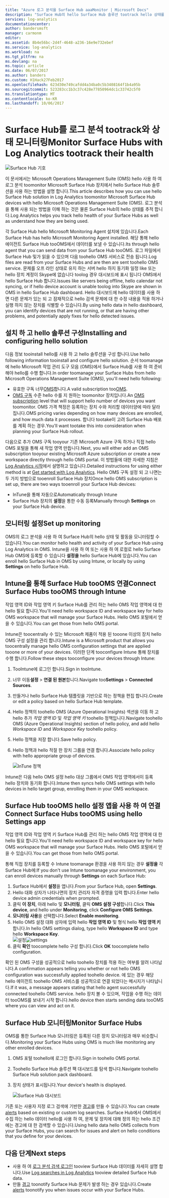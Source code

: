 ```yaml
---
title: "Azure 로그 분석을 Surface Hub aaaMonitor | Microsoft Docs"
description: "Surface Hub의 hello Surface Hub 솔루션 tootrack hello 상태를 사용 하 고 사용 되는 방법을 이해 합니다."
services: log-analytics
documentationcenter: 
author: bandersmsft
manager: carmonm
editor: 
ms.assetid: 8b4e56bc-2d4f-4648-a236-16e9e732ebef
ms.service: log-analytics
ms.workload: na
ms.tgt_pltfrm: na
ms.devlang: na
ms.topic: article
ms.date: 06/07/2017
ms.author: banders
ms.custom: H1Hack27Feb2017
ms.openlocfilehash: 623d30e749cafdd4a34ba0c5b3408164f1b4a95b
ms.sourcegitcommit: 523283cc1b3c37c428e77850964dc1c33742c5f0
ms.translationtype: MT
ms.contentlocale: ko-KR
ms.lasthandoff: 10/06/2017
---
```

# <a name="monitor-surface-hubs-with-log-analytics-tootrack-their-health"></a><span data-ttu-id="1400a-103">Surface Hub를 로그 분석 tootrack와 상태 모니터링</span><span class="sxs-lookup"><span data-stu-id="1400a-103">Monitor Surface Hubs with Log Analytics tootrack their health</span></span>

![Surface Hub 기호](./media/log-analytics-surface-hubs/surface-hub-symbol.png)

<span data-ttu-id="1400a-105">이 문서에서는 Microsoft Operations Management Suite (OMS) hello 사용 하 여 로그 분석 toomonitor Microsoft Surface Hub 장치에서 hello Surface Hub 솔루션을 사용 하는 방법을 설명 합니다.</span><span class="sxs-lookup"><span data-stu-id="1400a-105">This article describes how you can use hello Surface Hub solution in Log Analytics toomonitor Microsoft Surface Hub devices with hello Microsoft Operations Management Suite (OMS).</span></span> <span data-ttu-id="1400a-106">로그 분석을 통해 사용 되는 방법을 이해 하는 것은 물론 Surface Hub의 hello 상태를 추적 합니다.</span><span class="sxs-lookup"><span data-stu-id="1400a-106">Log Analytics helps you track hello health of your Surface Hubs as well as understand how they are being used.</span></span>

<span data-ttu-id="1400a-107">각 Surface Hub hello Microsoft Monitoring Agent 설치에 있습니다.</span><span class="sxs-lookup"><span data-stu-id="1400a-107">Each Surface Hub has hello Microsoft Monitoring Agent installed.</span></span> <span data-ttu-id="1400a-108">해당 통해 hello 에이전트 Surface Hub tooOMS에서 데이터를 보낼 수 있습니다.</span><span class="sxs-lookup"><span data-stu-id="1400a-108">Its through hello agent that you can send data from your Surface Hub tooOMS.</span></span> <span data-ttu-id="1400a-109">로그 파일에서 Surface Hub 및가 읽을 수 있으며 다음 toohello OMS 서비스로 전송 됩니다.</span><span class="sxs-lookup"><span data-stu-id="1400a-109">Log files are read from your Surface Hubs and are then are sent toohello OMS service.</span></span> <span data-ttu-id="1400a-110">문제를 오프 라인 상태로 유지 하는 서버 hello 하지 동기화 일정 like 또는 hello 장치 계정이 Skype에 없습니다 toolog 경우 대시보드에 표시 됩니다 OMS에서 hello Surface Hub 합니다.</span><span class="sxs-lookup"><span data-stu-id="1400a-110">Issues like servers being offline, hello calendar not syncing, or if hello device account is unable toolog into Skype are shown in OMS in hello Surface Hub dashboard.</span></span> <span data-ttu-id="1400a-111">Hello 대시보드에 hello 데이터를 사용 하면 다른 문제가 있는 되 고 잠재적으로 hello 검색 문제에 대 한 수정 내용을 적용 하거나 실행 하지 않는 장치를 식별할 수 있습니다.</span><span class="sxs-lookup"><span data-stu-id="1400a-111">By using hello data in hello dashboard, you can identify devices that are not running, or that are having other problems, and potentially apply fixes for hello detected issues.</span></span>

## <a name="installing-and-configuring-hello-solution"></a><span data-ttu-id="1400a-112">설치 하 고 hello 솔루션 구성</span><span class="sxs-lookup"><span data-stu-id="1400a-112">Installing and configuring hello solution</span></span>
<span data-ttu-id="1400a-113">다음 정보 tooinstall hello를 사용 하 고 hello 솔루션을 구성 합니다.</span><span class="sxs-lookup"><span data-stu-id="1400a-113">Use hello following information tooinstall and configure hello solution.</span></span> <span data-ttu-id="1400a-114">순서 toomanage에 hello Microsoft 작업 관리 도구 모음 (OMS)에서 Surface Hub를 사용 하 여 준비 해야 hello를 수행 합니다.</span><span class="sxs-lookup"><span data-stu-id="1400a-114">In order toomanage your Surface Hubs from hello Microsoft Operations Management Suite (OMS), you'll need hello following:</span></span>

* <span data-ttu-id="1400a-115">유효한 구독 너무[OMS](http://www.microsoft.com/oms)합니다.</span><span class="sxs-lookup"><span data-stu-id="1400a-115">A valid subscription too[OMS](http://www.microsoft.com/oms).</span></span>
* <span data-ttu-id="1400a-116">[OMS 구독](https://azure.microsoft.com/pricing/details/log-analytics/) 수준 hello 수를 지 원하는 toomonitor 장치입니다.</span><span class="sxs-lookup"><span data-stu-id="1400a-116">An [OMS subscription](https://azure.microsoft.com/pricing/details/log-analytics/) level that will support hello number of devices you want toomonitor.</span></span> <span data-ttu-id="1400a-117">OMS 가격 책정은 등록하는 장치 수와 처리할 데이터양에 따라 달라집니다.</span><span class="sxs-lookup"><span data-stu-id="1400a-117">OMS pricing varies depending on how many devices are enrolled, and how much data it processes.</span></span> <span data-ttu-id="1400a-118">합니다 tootake이 고려 Surface Hub 배포를 계획 하는 경우.</span><span class="sxs-lookup"><span data-stu-id="1400a-118">You'll want tootake this into consideration when planning your Surface Hub rollout.</span></span>

<span data-ttu-id="1400a-119">다음으로 추가 OMS 구독 tooyour 기존 Microsoft Azure 구독 하거나 직접 hello OMS 포털을 통해 새 작업 영역 만듭니다.</span><span class="sxs-lookup"><span data-stu-id="1400a-119">Next, you will either add an OMS subscription tooyour existing Microsoft Azure subscription or create a new workspace directly through hello OMS portal.</span></span> <span data-ttu-id="1400a-120">이 방법들에 대한 자세한 지침은 [Log Analytics 시작](log-analytics-get-started.md)에서 설명하고 있습니다.</span><span class="sxs-lookup"><span data-stu-id="1400a-120">Detailed instructions for using either method is at [Get started with Log Analytics](log-analytics-get-started.md).</span></span> <span data-ttu-id="1400a-121">Hello OMS 구독 설정 되 고 나면는 두 가지 방법으로 tooenroll Surface Hub 장치</span><span class="sxs-lookup"><span data-stu-id="1400a-121">Once hello OMS subscription is set up, there are two ways tooenroll your Surface Hub devices:</span></span>

* <span data-ttu-id="1400a-122">InTune을 통해 자동으로</span><span class="sxs-lookup"><span data-stu-id="1400a-122">Automatically through Intune</span></span>
* <span data-ttu-id="1400a-123">Surface Hub 장치의 **설정**을 통한 수동 등록</span><span class="sxs-lookup"><span data-stu-id="1400a-123">Manually through **Settings** on your Surface Hub device.</span></span>

## <a name="set-up-monitoring"></a><span data-ttu-id="1400a-124">모니터링 설정</span><span class="sxs-lookup"><span data-stu-id="1400a-124">Set up monitoring</span></span>
<span data-ttu-id="1400a-125">OMS의 로그 분석을 사용 하 여 Surface Hub의 hello 상태 및 활동을 모니터링할 수 있습니다.</span><span class="sxs-lookup"><span data-stu-id="1400a-125">You can monitor hello health and activity of your Surface Hub using Log Analytics in OMS.</span></span> <span data-ttu-id="1400a-126">Intune을 사용 하 여 또는 사용 하 여 로컬로 hello Surface Hub OMS에 등록할 수 있습니다 **설정을** hello Surface Hub에 있습니다.</span><span class="sxs-lookup"><span data-stu-id="1400a-126">You can enroll hello Surface Hub in OMS by using Intune, or locally by using **Settings** on hello Surface Hub.</span></span>

## <a name="connect-surface-hubs-toooms-through-intune"></a><span data-ttu-id="1400a-127">Intune을 통해 Surface Hub tooOMS 연결</span><span class="sxs-lookup"><span data-stu-id="1400a-127">Connect Surface Hubs tooOMS through Intune</span></span>
<span data-ttu-id="1400a-128">작업 영역 ID와 작업 영역 키 Surface Hub를 관리 하는 hello OMS 작업 영역에 대 한 hello 필요 합니다.</span><span class="sxs-lookup"><span data-stu-id="1400a-128">You'll need hello workspace ID and workspace key for hello OMS workspace that will manage your Surface Hubs.</span></span> <span data-ttu-id="1400a-129">Hello OMS 포털에서 얻을 수 있습니다.</span><span class="sxs-lookup"><span data-stu-id="1400a-129">You can get those from hello OMS portal.</span></span>

<span data-ttu-id="1400a-130">Intune은 toocentrally 수 있는 Microsoft 제품이 적용 된 tooone 이상의 장치 hello OMS 구성 설정을 관리 합니다.</span><span class="sxs-lookup"><span data-stu-id="1400a-130">Intune is a Microsoft product that allows you toocentrally manage hello OMS configuration settings that are applied tooone or more of your devices.</span></span> <span data-ttu-id="1400a-131">이러한 단계 tooconfigure Intune 통해 장치를 수행 합니다.</span><span class="sxs-lookup"><span data-stu-id="1400a-131">Follow these steps tooconfigure your devices through Intune:</span></span>

1. <span data-ttu-id="1400a-132">TooIntune에 로그인 합니다.</span><span class="sxs-lookup"><span data-stu-id="1400a-132">Sign in tooIntune.</span></span>
2. <span data-ttu-id="1400a-133">너무 이동**설정** > **연결 된 원본**합니다.</span><span class="sxs-lookup"><span data-stu-id="1400a-133">Navigate too**Settings** > **Connected Sources**.</span></span>
3. <span data-ttu-id="1400a-134">만들거나 hello Surface Hub 템플릿을 기반으로 하는 정책을 편집 합니다.</span><span class="sxs-lookup"><span data-stu-id="1400a-134">Create or edit a policy based on hello Surface Hub template.</span></span>
4. <span data-ttu-id="1400a-135">Hello 정책의 toohello OMS (Azure Operational Insights) 섹션을 이동 하 고 hello 추가 *작업 영역 ID* 및 *작업 영역 키* toohello 정책입니다.</span><span class="sxs-lookup"><span data-stu-id="1400a-135">Navigate toohello OMS (Azure Operational Insights) section of hello policy, and add hello *Workspace ID* and *Workspace Key* toohello policy.</span></span>
5. <span data-ttu-id="1400a-136">Hello 정책을 저장 합니다.</span><span class="sxs-lookup"><span data-stu-id="1400a-136">Save hello policy.</span></span>
6. <span data-ttu-id="1400a-137">Hello 정책과 hello 적절 한 장치 그룹을 연결 합니다.</span><span class="sxs-lookup"><span data-stu-id="1400a-137">Associate hello policy with hello appropriate group of devices.</span></span>

   ![InTune 정책](./media/log-analytics-surface-hubs/intune.png)

<span data-ttu-id="1400a-139">Intune은 다음 hello OMS 설정 hello 대상 그룹에서 OMS 작업 영역에서이 등록 hello 장치와 동기화 합니다.</span><span class="sxs-lookup"><span data-stu-id="1400a-139">Intune then syncs hello OMS settings with hello devices in hello target group, enrolling them in your OMS workspace.</span></span>

## <a name="connect-surface-hubs-toooms-using-hello-settings-app"></a><span data-ttu-id="1400a-140">Surface Hub tooOMS hello 설정 앱을 사용 하 여 연결</span><span class="sxs-lookup"><span data-stu-id="1400a-140">Connect Surface Hubs tooOMS using hello Settings app</span></span>
<span data-ttu-id="1400a-141">작업 영역 ID와 작업 영역 키 Surface Hub를 관리 하는 hello OMS 작업 영역에 대 한 hello 필요 합니다.</span><span class="sxs-lookup"><span data-stu-id="1400a-141">You'll need hello workspace ID and workspace key for hello OMS workspace that will manage your Surface Hubs.</span></span> <span data-ttu-id="1400a-142">Hello OMS 포털에서 얻을 수 있습니다.</span><span class="sxs-lookup"><span data-stu-id="1400a-142">You can get those from hello OMS portal.</span></span>

<span data-ttu-id="1400a-143">통해 직접 장치를 등록할 수 Intune toomanage 환경을 사용 하지 않는 경우 **설정을** 각 Surface Hub에:</span><span class="sxs-lookup"><span data-stu-id="1400a-143">If you don't use Intune toomanage your environment, you can enroll devices manually through **Settings** on each Surface Hub:</span></span>

1. <span data-ttu-id="1400a-144">Surface Hub에서 **설정**을 엽니다.</span><span class="sxs-lookup"><span data-stu-id="1400a-144">From your Surface Hub, open **Settings**.</span></span>
2. <span data-ttu-id="1400a-145">Hello 대화 상자가 나타나면의 장치 관리자 자격 증명을 입력 합니다.</span><span class="sxs-lookup"><span data-stu-id="1400a-145">Enter hello device admin credentials when prompted.</span></span>
3. <span data-ttu-id="1400a-146">클릭 **이 장치**, 아래 hello 및 **모니터링**, 클릭 **OMS 설정 구성**합니다.</span><span class="sxs-lookup"><span data-stu-id="1400a-146">Click **This device**, and hello under **Monitoring**, click **Configure OMS Settings**.</span></span>
4. <span data-ttu-id="1400a-147">**모니터링 사용**을 선택합니다.</span><span class="sxs-lookup"><span data-stu-id="1400a-147">Select **Enable monitoring**.</span></span>
5. <span data-ttu-id="1400a-148">Hello OMS 설정 대화 상자에 입력 hello **작업 영역 ID** 및 형식 hello **작업 영역 키**합니다.</span><span class="sxs-lookup"><span data-stu-id="1400a-148">In hello OMS settings dialog, type hello **Workspace ID** and type hello **Workspace Key**.</span></span>  
   <span data-ttu-id="1400a-149">![설정](./media/log-analytics-surface-hubs/settings.png)</span><span class="sxs-lookup"><span data-stu-id="1400a-149">![settings](./media/log-analytics-surface-hubs/settings.png)</span></span>
6. <span data-ttu-id="1400a-150">클릭 **확인** toocomplete hello 구성 합니다.</span><span class="sxs-lookup"><span data-stu-id="1400a-150">Click **OK** toocomplete hello configuration.</span></span>

<span data-ttu-id="1400a-151">확인 된 OMS 구성을 성공적으로 hello toohello 장치를 적용 하는 여부를 알려 나타납니다.</span><span class="sxs-lookup"><span data-stu-id="1400a-151">A confirmation appears telling you whether or not hello OMS configuration was successfully applied toohello device.</span></span> <span data-ttu-id="1400a-152">에 있는 경우 해당 hello 에이전트 toohello OMS 서비스를 성공적으로 연결 되었다는 메시지가 나타납니다.</span><span class="sxs-lookup"><span data-stu-id="1400a-152">If it was, a message appears stating that hello agent successfully connected toohello OMS service.</span></span> <span data-ttu-id="1400a-153">hello 장치 볼 수 있으며, 작업을 수행 하는 데이터 tooOMS를 보내기 시작 합니다.</span><span class="sxs-lookup"><span data-stu-id="1400a-153">hello device then starts sending data tooOMS where you can view and act on it.</span></span>

## <a name="monitor-surface-hubs"></a><span data-ttu-id="1400a-154">Surface Hub 모니터링</span><span class="sxs-lookup"><span data-stu-id="1400a-154">Monitor Surface Hubs</span></span>
<span data-ttu-id="1400a-155">OMS를 통한 Surface Hub 모니터링은 등록된 다른 장치 모니터링과 매우 비슷합니다.</span><span class="sxs-lookup"><span data-stu-id="1400a-155">Monitoring your Surface Hubs using OMS is much like monitoring any other enrolled devices.</span></span>

1. <span data-ttu-id="1400a-156">OMS 포털 toohello에 로그인 합니다.</span><span class="sxs-lookup"><span data-stu-id="1400a-156">Sign in toohello OMS portal.</span></span>
2. <span data-ttu-id="1400a-157">Toohello Surface Hub 솔루션 팩 대시보드를 탐색 합니다.</span><span class="sxs-lookup"><span data-stu-id="1400a-157">Navigate toohello Surface Hub solution pack dashboard.</span></span>
3. <span data-ttu-id="1400a-158">장치 상태가 표시됩니다.</span><span class="sxs-lookup"><span data-stu-id="1400a-158">Your device's health is displayed.</span></span>

   ![Surface Hub 대시보드](./media/log-analytics-surface-hubs/surface-hub-dashboard.png)

<span data-ttu-id="1400a-160">기존 또는 사용자 지정 로그 검색에 기반한 [경고](log-analytics-alerts.md)를 만들 수 있습니다.</span><span class="sxs-lookup"><span data-stu-id="1400a-160">You can create [alerts](log-analytics-alerts.md) based on existing or custom log searches.</span></span> <span data-ttu-id="1400a-161">Surface Hub에서 OMS에서 수집 하는 hello 데이터 hello를 사용 하 여, 문제 및 장치에 대해 정의 하는 hello 조건에는 경고에 대 한 검색할 수 있습니다.</span><span class="sxs-lookup"><span data-stu-id="1400a-161">Using hello data hello OMS collects from your Surface Hubs, you can search for issues and alert on hello conditions that you define for your devices.</span></span>

## <a name="next-steps"></a><span data-ttu-id="1400a-162">다음 단계</span><span class="sxs-lookup"><span data-stu-id="1400a-162">Next steps</span></span>
* <span data-ttu-id="1400a-163">사용 하 여 [로그 분석 검색 로그인](log-analytics-log-searches.md) tooview Surface Hub 데이터를 자세히 설명 합니다.</span><span class="sxs-lookup"><span data-stu-id="1400a-163">Use [Log searches in Log Analytics](log-analytics-log-searches.md) tooview detailed Surface Hub data.</span></span>
* <span data-ttu-id="1400a-164">만들 [경고](log-analytics-alerts.md) toonotify Surface Hub 문제가 발생 하는 경우 있습니다.</span><span class="sxs-lookup"><span data-stu-id="1400a-164">Create [alerts](log-analytics-alerts.md) toonotify you when issues occur with your Surface Hubs.</span></span>
